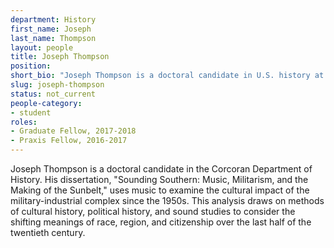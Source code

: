 ```yaml
---
department: History
first_name: Joseph
last_name: Thompson
layout: people
title: Joseph Thompson
position:
short_bio: "Joseph Thompson is a doctoral candidate in U.S. history at UVA and a graduate fellow in the Scholars' Lab."
slug: joseph-thompson
status: not_current
people-category:
- student
roles:
- Graduate Fellow, 2017-2018
- Praxis Fellow, 2016-2017
---
```


Joseph Thompson is a doctoral candidate in the Corcoran Department of History. His dissertation, "Sounding Southern: Music, Militarism, and the Making of the Sunbelt," uses music to examine the cultural impact of the military-industrial complex since the 1950s. This analysis draws on methods of cultural history, political history, and sound studies to consider the shifting meanings of race, region, and citizenship over the last half of the twentieth century.
